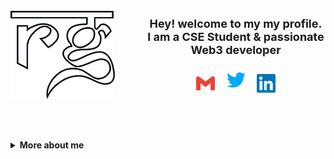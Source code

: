 <br>
<br>
<br>

<!---------------------------------- HERO ----------------------------------->

<div align="center" style="display:flex;flex-direction:row;justify-content:space-evenly;width:100%;">

<!-- Logo -->
[<img align="center" src="./assets/rg-new.svg" alt="rg logo" style="margin:auto;" width="250"/>][rg]
<!--  -->

<div align="center" style="margin-top: auto; margin-bottom: auto; margin-left:10%">

<p style="font-size:18px"><b>Hey! welcome to my my profile.<br>I am a CSE Student & passionate Web3 developer</br></p>

[<img src="./assets/gmail.svg" width="30px" />][mail]&nbsp;&nbsp;&nbsp;
[<img src="./assets/twitter.svg" width="40px"/>][twitter]&nbsp;&nbsp;&nbsp;
[<img src="./assets/linkedin.svg" width="30px" />][linkedin]

</div>

</div>

<!-------------------------------------------------------------------------->

<br>
<br>
<br>

<!------------------------------ More about me ------------------------------->

<details>
<summary>More about me</summary>
<br>

### **What do I do and What I have done?**

I am pursuing my Bachelor of Technology focused in Computer Science and Engineering from *JK Lakshmipat University, Jaipur*. I am an intermediate developer skilled in Fullstack Development using Javascript and its frameworks(primarily React.js). My activities are much beyond my stream of education. I love playing outdoors, cycling and running(also swimming occasionally). I love connecting with people from varied fields, learn &collaborate & contributing in their work.

Web3 and blockchain is something which I can never get bored of and alway exited to talk about. Yes I am thrilled about it not just because its very interesting but because it belongs to my era. It is something I'll be story telling to my children. I have created two NFT projects(link below), participated in many global hackathons and cracked bounties.

<br>

### **Projects I made and maintain with ::purple-heart::**

- [OpenShelf | OpenDesk](...)
- [Dapp Tools](...)


<br>

### **Tech stack & Tools I use**

<div style="background:white;border-radius:5px;display:flex;flex-wrap:wrap;justify-content:center; align-items:space-evenly;padding-top:18px">

[<img src="./assets/javascript.svg" width="40px"/>][javascript]&nbsp;&nbsp;&nbsp;
[<img src="./assets/python.svg" width="40px"/>][python]&nbsp;&nbsp;&nbsp;
[<img src="./assets/rust-lang.svg" width="40px"/>][rust]&nbsp;&nbsp;&nbsp;
[<img src="./assets/next-dot-js.svg" width="40px"/>][next.js]&nbsp;&nbsp;&nbsp;
[<img src="./assets/react.svg" width="40px"/>][react]&nbsp;&nbsp;&nbsp;
[<img src="./assets/tailwindcss.svg" width="40px"/>][tailwindcss]&nbsp;&nbsp;&nbsp;
[<img src="./assets/inkscape.svg" width="40px"/>][inkscape]&nbsp;&nbsp;&nbsp;
[<img src="./assets/git.svg" width="40px"/>][git]&nbsp;&nbsp;&nbsp;
[<img src="./assets/github.svg" width="40px"/>][github]&nbsp;&nbsp;&nbsp;
[<img src="./assets/visualstudiocode.svg" width="40px"/>][vscode]&nbsp;&nbsp;&nbsp;
[<img src="./assets/pop_os.svg" width="40px"/>][popos]&nbsp;&nbsp;&nbsp;
[<img src="./assets/github.svg" width="40px"/>][github]&nbsp;&nbsp;&nbsp;

<br>

[<img src="./assets/brave.svg" width="40px"/>][brave]&nbsp;&nbsp;&nbsp;
[<img src="./assets/ethereum.svg" width="25px"/>][ethereum]&nbsp;&nbsp;&nbsp;
[<img src="./assets/polygon-matic.svg" width="40px"/>][polygon]&nbsp;&nbsp;&nbsp;
[<img src="./assets/solidity.svg" width="25px"/>][solidity]&nbsp;&nbsp;&nbsp;
[<img src="./assets/metamask.svg" width="40px"/>][metamask]&nbsp;&nbsp;&nbsp;
[<img src="./assets/openzeppelin.svg" width="30px"/>][openzeppelin]&nbsp;&nbsp;&nbsp;
[<img src="./assets/the-graph.svg" width="40px"/>][the-graph]&nbsp;&nbsp;&nbsp;
[<img src="./assets/superfluid-finance.svg" width="37px"/>][superfluid-finance]&nbsp;&nbsp;&nbsp;
[<img src="./assets/solana.svg" width="42px"/>][superfluid-finance]&nbsp;&nbsp;&nbsp;
[<img src="./assets/near.svg" width="35px"/>][superfluid-finance]&nbsp;&nbsp;&nbsp;


</div>
<br>

<!-------------------------------------------------------------------------->

### **I’m currently...**

- working on my portfolio website
- learning Inkscape
- learning Rust and advancing in Solidity smart contracts development

<br>
<!-------------------------------------------------------------------------->

### **People I follow**

- cooking (follow [Chef Raneer Brar](https://www.youtube.com/c/ChefRanveer))
- gardening (follow [Amlaan Baag](https://www.youtube.com/c/AmlaanBaag))
- many experienced developers and their blogs to improve my skills daily

<br>

</details>

<!------------------------------Links--------------------------------------->
[rg]: www.github.com/rg12301
[mail]: mailto:12301raghavgoyal@gmail.com
[linkedin]: https://www.linkedin.com/in/rg12301/
[twitter]: https://twitter.com/rg12301

[javascript]: https://javascript.info/
[python]: https://www.python.org/
[rust]: https://www.rust-lang.org/
[next.js]: https://nextjs.org/
[react]: https://reactjs.org/
[tailwindcss]: https://tailwindcss.com/
[inkscape]: https://inkscape.org/
[git]: https://git-scm.com/
[github]: https://github.com/
[vscode]: https://code.visualstudio.com/docs
[popos]: https://pop.system76.com/

[brave]: https://brave.com/
[ethereum]: https://ethereum.org/en/
[polygon]: https://polygon.technology/
[solidity]: https://soliditylang.org/
[metamask]: https://metamask.io/
[openzeppelin]: https://www.openzeppelin.com/
[the-graph]: https://thegraph.com/en/
[superfluid-finance]: https://www.superfluid.finance/home
[solana]: https://solana.com/
[near]: https://near.org/

<!-------------------------------------------------------------------------->